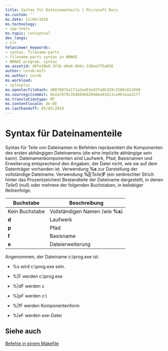 ```yaml
---
title: Syntax für Dateinamenteile | Microsoft Docs
ms.custom: ''
ms.date: 11/04/2016
ms.technology:
- cpp-tools
ms.topic: conceptual
dev_langs:
- C++
helpviewer_keywords:
- syntax, filename-parts
- filename-parts syntax in NMAKE
- NMAKE program, syntax
ms.assetid: 48fe38e0-3f3b-40e6-894c-330ee775a656
author: corob-msft
ms.author: corob
ms.workload:
- cplusplus
ms.openlocfilehash: d807087be171a2ad63ed37a8b359c3200c812040
ms.sourcegitcommit: be2a7679c2bd80968204dee03d13ca961eaa31ff
ms.translationtype: MT
ms.contentlocale: de-DE
ms.lasthandoff: 05/03/2018
---
```

# <a name="filename-parts-syntax"></a>Syntax für Dateinamenteile
Syntax für Teile von Dateinamen in Befehlen repräsentiert die Komponenten des ersten abhängigen Dateinamens (die eine implizite abhängige sein kann). Dateinamenkomponenten sind Laufwerk, Pfad, Basisnamen und Erweiterung entsprechend den Angaben, der Datei nicht, wie sie auf dem Datenträger vorhanden ist. Verwendung **%s** zur Darstellung der vollständige Dateiname. Verwendung **%&#124;**[*Teile*]**F** (ein senkrechter Strich hinter das Prozentzeichen) Bestandteile der Dateiname dargestellt, in denen *Teile*0 (null) oder mehrere der folgenden Buchstaben, in beliebiger Reihenfolge.  
  
|Buchstabe|Beschreibung|  
|------------|-----------------|  
|Kein Buchstabe|Vollständigen Namen (wie **%s**)|  
|**d**|Laufwerk|  
|**p**|Pfad|  
|**f**|Basisname|  
|**e**|Dateierweiterung|  
  
 Angenommen, der Dateiname c:\prog.exe ist:  
  
-   %s wird c:\prog.exe sein.  
  
-   %&#124;F werden c:\prog.exe  
  
-   %&#124;dF werden c  
  
-   %&#124;pF werden c:\  
  
-   %&#124;fF werden Komponentenform  
  
-   %&#124;eF werden exe-Datei  
  
## <a name="see-also"></a>Siehe auch  
 [Befehle in einem Makefile](../build/commands-in-a-makefile.md)